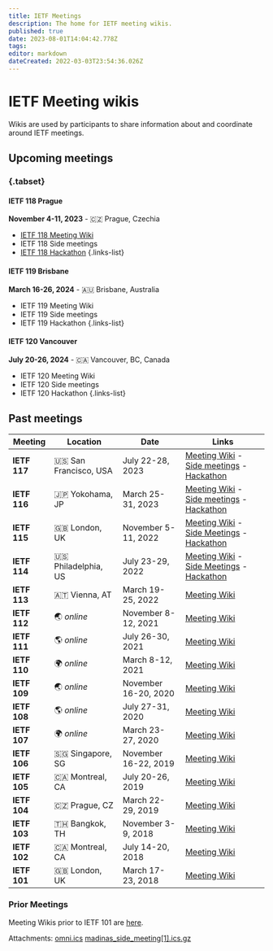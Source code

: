 ```yaml
---
title: IETF Meetings
description: The home for IETF meeting wikis.
published: true
date: 2023-08-01T14:04:42.778Z
tags: 
editor: markdown
dateCreated: 2022-03-03T23:54:36.026Z
---
```


# IETF Meeting wikis

Wikis are used by participants to share information about and coordinate around IETF meetings. 

## Upcoming meetings

### {.tabset}

#### IETF 118 Prague
**November 4-11, 2023** - :czech_republic: Prague, Czechia
- [IETF 118 Meeting Wiki](/meeting/118)
- IETF 118 Side meetings
- [IETF 118 Hackathon](/meeting/118/hackathon)
{.links-list}

#### IETF 119 Brisbane
**March 16-26, 2024** - :australia: Brisbane, Australia
- IETF 119 Meeting Wiki
- IETF 119 Side meetings
- IETF 119 Hackathon
{.links-list}

#### IETF 120 Vancouver
**July 20-26, 2024** - :canada: Vancouver, BC, Canada
- IETF 120 Meeting Wiki
- IETF 120 Side meetings
- IETF 120 Hackathon
{.links-list}

## Past meetings

| Meeting  | Location         | Date                | Links                                           |
|----------|------------------|---------------------|-------------------------------------------------|
| **IETF 117** | :us: San Francisco, USA | July 22-28, 2023 | [Meeting Wiki](/meeting/117) - [Side meetings](/meeting/117/sidemeetings) - [Hackathon](/meeting/117/hackathon) |
| **IETF 116** | :jp: Yokohama, JP | March 25-31, 2023 | [Meeting Wiki](/meeting/116) - [Side meetings](/meeting/116/sidemeetings) - [Hackathon](/meeting/116/hackathon) |
| **IETF 115** | :uk: London, UK  | November 5-11, 2022 | [Meeting Wiki](/meeting/115) - [Side Meetings](/meeting/115/sidemeetings) - [Hackathon](/meeting/115/hackathon) |
| **IETF 114** | :us: Philadelphia, US | July 23-29, 2022 | [Meeting Wiki](/meeting/114) - [Side Meetings](/meeting/114/114sidemeetings) - [Hackathon](/meeting/114/114Hackathon) |
| **IETF 113** | :austria: Vienna, AT | March 19-25, 2022 | [Meeting Wiki](/meeting/113) |
| **IETF 112** | :earth_asia:	*online* | November 8-12, 2021 | [Meeting Wiki](/meeting/112) |
| **IETF 111** | :earth_americas:	*online* | July 26-30, 2021 | [Meeting Wiki](/meeting/111) |
| **IETF 110** | :earth_africa: *online* | March 8-12, 2021 | [Meeting Wiki](/meeting/110) |
| **IETF 109** | :earth_asia: *online* | November 16-20, 2020 | [Meeting Wiki](/meeting/109) |
| **IETF 108** | :earth_americas:	*online* | July 27-31, 2020 | [Meeting Wiki](/meeting/108) |
| **IETF 107** | :earth_africa: *online* | March 23-27, 2020 | [Meeting Wiki](/meeting/107) |
| **IETF 106** | :singapore: Singapore, SG | November 16-22, 2019 | [Meeting Wiki](/meeting/107) |
| **IETF 105** | :canada: Montreal, CA | July 20-26, 2019 | [Meeting Wiki](/meeting/105) |
| **IETF 104** | :czech_republic: Prague, CZ  | March 22-29, 2019 | [Meeting Wiki](/meeting/107) |
| **IETF 103** | :thailand: Bangkok, TH | November 3-9, 2018 | [Meeting Wiki](/meeting/107) |
| **IETF 102** | :canada: Montreal, CA  | July 14-20, 2018 | [Meeting Wiki](/meeting/107) |
| **IETF 101** | :uk: London, UK  | March 17-23, 2018 | [Meeting Wiki](/meeting/107) |

### Prior Meetings

Meeting Wikis prior to IETF 101 are [here](https://www.ietf.org/registration/MeetingWiki/wiki/). 

Attachments:
[omni.ics](/omni.ics)
[madinas_side_meeting[1].ics.gz](/madinas_side_meeting[1].ics.gz)